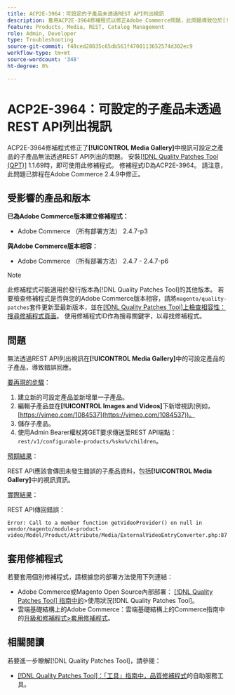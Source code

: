```yaml
---
title: ACP2E-3964：可設定的子產品未透過REST API列出視訊
description: 套用ACP2E-3964修補程式以修正Adobe Commerce問題，此問題導致位於[!UICONTROL Media Gallery]中視訊的可設定產品子項產品無法透過REST API列出。
feature: Products, Media, REST, Catalog Management
role: Admin, Developer
type: Troubleshooting
source-git-commit: f48ced28035c65db561f4700113652574d302ec9
workflow-type: tm+mt
source-wordcount: '348'
ht-degree: 0%

---
```



# ACP2E-3964：可設定的子產品未透過REST API列出視訊

ACP2E-3964修補程式修正了&#x200B;**[!UICONTROL Media Gallery]**&#x200B;中視訊可設定之產品的子產品無法透過REST API列出的問題。 安裝[[!DNL Quality Patches Tool (QPT)]](/help/tools/quality-patches-tool/quality-patches-tool-to-self-serve-quality-patches.md) 1.1.69時，即可使用此修補程式。 修補程式ID為ACP2E-3964。 請注意，此問題已排程在Adobe Commerce 2.4.9中修正。

## 受影響的產品和版本

**已為Adobe Commerce版本建立修補程式：**

* Adobe Commerce （所有部署方法） 2.4.7-p3

**與Adobe Commerce版本相容：**

* Adobe Commerce （所有部署方法） 2.4.7 - 2.4.7-p6

>[!NOTE]
>
>此修補程式可能適用於發行版本為[!DNL Quality Patches Tool]的其他版本。 若要檢查修補程式是否與您的Adobe Commerce版本相容，請將`magento/quality-patches`套件更新至最新版本，並在[[!DNL Quality Patches Tool]上檢查相容性：搜尋修補程式頁面](https://experienceleague.adobe.com/tools/commerce-quality-patches/index.html)。 使用修補程式ID作為搜尋關鍵字，以尋找修補程式。

## 問題

無法透過REST API列出視訊在&#x200B;**[!UICONTROL Media Gallery]**&#x200B;中的可設定產品的子產品，導致錯誤回應。

<u>要再現的步驟</u>：

1. 建立新的可設定產品並新增單一子產品。
1. 編輯子產品並在&#x200B;**[!UICONTROL Images and Videos]**&#x200B;下新增視訊(例如，[https://vimeo.com/1084537](https://vimeo.com/1084537))。
1. 儲存子產品。
1. 使用Admin Bearer權杖將GET要求傳送至REST API端點： `rest/v1/configurable-products/%sku%/children`。

<u>預期結果</u>：

REST API應該會傳回未發生錯誤的子產品資料，包括&#x200B;**[!UICONTROL Media Gallery]**&#x200B;中的視訊資訊。

<u>實際結果</u>：

REST API傳回錯誤：

```
Error: Call to a member function getVideoProvider() on null in vendor/magento/module-product-video/Model/Product/Attribute/Media/ExternalVideoEntryConverter.php:87
```

## 套用修補程式

若要套用個別修補程式，請根據您的部署方法使用下列連結：

* Adobe Commerce或Magento Open Source內部部署： [[!DNL Quality Patches Tool] 指南中的](/help/tools/quality-patches-tool/usage.md)>使用狀況[!DNL Quality Patches Tool]。
* 雲端基礎結構上的Adobe Commerce：雲端基礎結構上的Commerce指南中的[升級和修補程式>套用修補程式](https://experienceleague.adobe.com/docs/commerce-cloud-service/user-guide/develop/upgrade/apply-patches.html)。

## 相關閱讀

若要進一步瞭解[!DNL Quality Patches Tool]，請參閱：

* [[!DNL Quality Patches Tool]：「工具」指南中，品質修補程式](/help/tools/quality-patches-tool/quality-patches-tool-to-self-serve-quality-patches.md)的自助服務工具。
